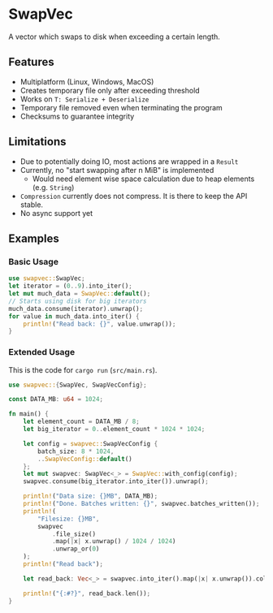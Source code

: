 # SwapVec

A vector which swaps to disk when exceeding a certain length.

## Features
- Multiplatform (Linux, Windows, MacOS)
- Creates temporary file only after exceeding threshold
- Works on `T: Serialize + Deserialize`
- Temporary file removed even when terminating the program
- Checksums to guarantee integrity

## Limitations
- Due to potentially doing IO, most actions are wrapped in a `Result`
- Currently, no "start swapping after n MiB" is implemented
  - Would need element wise space calculation due to heap elements (e.g. `String`)
- `Compression` currently does not compress. It is there to keep the API stable.
- No async support yet

## Examples

### Basic Usage

```rust
use swapvec::SwapVec;
let iterator = (0..9).into_iter();
let mut much_data = SwapVec::default();
// Starts using disk for big iterators
much_data.consume(iterator).unwrap();
for value in much_data.into_iter() {
    println!("Read back: {}", value.unwrap());
}
```

### Extended Usage
This is the code for `cargo run` (`src/main.rs`).  
```rust
use swapvec::{SwapVec, SwapVecConfig};

const DATA_MB: u64 = 1024;

fn main() {
    let element_count = DATA_MB / 8;
    let big_iterator = 0..element_count * 1024 * 1024;

    let config = swapvec::SwapVecConfig {
        batch_size: 8 * 1024,
        ..SwapVecConfig::default()
    };
    let mut swapvec: SwapVec<_> = SwapVec::with_config(config);
    swapvec.consume(big_iterator.into_iter()).unwrap();

    println!("Data size: {}MB", DATA_MB);
    println!("Done. Batches written: {}", swapvec.batches_written());
    println!(
        "Filesize: {}MB",
        swapvec
            .file_size()
            .map(|x| x.unwrap() / 1024 / 1024)
            .unwrap_or(0)
    );
    println!("Read back");

    let read_back: Vec<_> = swapvec.into_iter().map(|x| x.unwrap()).collect();

    println!("{:#?}", read_back.len());
}
```

